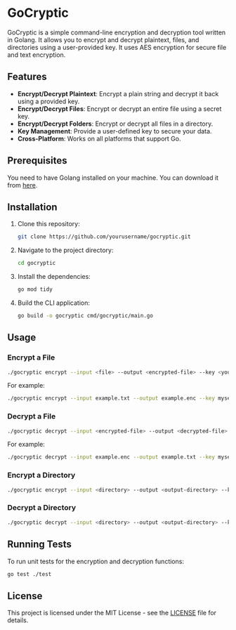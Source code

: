 # GoCryptic

GoCryptic is a simple command-line encryption and decryption tool written in Golang. It allows you to encrypt and decrypt plaintext, files, and directories using a user-provided key. It uses AES encryption for secure file and text encryption.

## Features

- **Encrypt/Decrypt Plaintext**: Encrypt a plain string and decrypt it back using a provided key.
- **Encrypt/Decrypt Files**: Encrypt or decrypt an entire file using a secret key.
- **Encrypt/Decrypt Folders**: Encrypt or decrypt all files in a directory.
- **Key Management**: Provide a user-defined key to secure your data.
- **Cross-Platform**: Works on all platforms that support Go.

## Prerequisites

You need to have Golang installed on your machine. You can download it from [here](https://golang.org/dl/).

## Installation

1. Clone this repository:

   ```bash
   git clone https://github.com/yourusername/gocryptic.git
   ```

2. Navigate to the project directory:

   ```bash
   cd gocryptic
   ```

3. Install the dependencies:

   ```bash
   go mod tidy
   ```

4. Build the CLI application:

   ```bash
   go build -o gocryptic cmd/gocryptic/main.go
   ```

## Usage

### Encrypt a File

```bash
./gocryptic encrypt --input <file> --output <encrypted-file> --key <your-key>
```

For example:

```bash
./gocryptic encrypt --input example.txt --output example.enc --key mysecretkey
```

### Decrypt a File

```bash
./gocryptic decrypt --input <encrypted-file> --output <decrypted-file> --key <your-key>
```

For example:

```bash
./gocryptic decrypt --input example.enc --output example.txt --key mysecretkey
```

### Encrypt a Directory

```bash
./gocryptic encrypt --input <directory> --output <output-directory> --key <your-key>
```

### Decrypt a Directory

```bash
./gocryptic decrypt --input <directory> --output <output-directory> --key <your-key>
```

## Running Tests

To run unit tests for the encryption and decryption functions:

```bash
go test ./test
```

## License

This project is licensed under the MIT License - see the [LICENSE](LICENSE) file for details.
